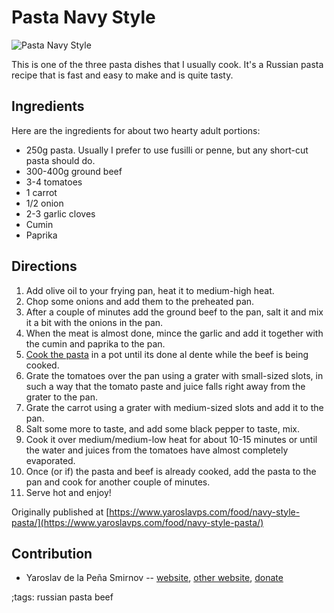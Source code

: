 # Pasta Navy Style

![Pasta Navy Style](pix/pasta-navy-style.webp)

This is one of the three pasta dishes that I usually cook. It's a Russian pasta
recipe that is fast and easy to make and is quite tasty.

## Ingredients

Here are the ingredients for about two hearty adult portions:

* 250g pasta. Usually I prefer to use fusilli or penne, but any short-cut pasta
  should do.
* 300-400g ground beef
* 3-4 tomatoes
* 1 carrot
* 1/2 onion
* 2-3 garlic cloves
* Cumin
* Paprika

## Directions

1. Add olive oil to your frying pan, heat it to medium-high heat.
2. Chop some onions and add them to the preheated pan.
3. After a couple of minutes add the ground beef to the pan, salt it and mix it
   a bit with the onions in the pan.
4. When the meat is almost done, mince the garlic and add it together with the
   cumin and paprika to the pan.
5. [Cook the pasta](pasta.html) in a pot until its done al dente while the beef is being
   cooked.
6. Grate the tomatoes over the pan using a grater with small-sized slots, in
   such a way that the tomato paste and juice falls right away from the grater
   to the pan.
7. Grate the carrot using a grater with medium-sized slots and add it to the
   pan.
8. Salt some more to taste, and add some black pepper to taste, mix.
9. Cook it over medium/medium-low heat for about 10-15 minutes or until the
   water and juices from the tomatoes have almost completely evaporated.
10. Once (or if) the pasta and beef is already cooked, add the pasta to the pan
   and cook for another couple of minutes.
11. Serve hot and enjoy!

Originally published at [https://www.yaroslavps.com/food/navy-style-pasta/](https://www.yaroslavps.com/food/navy-style-pasta/)

## Contribution

- Yaroslav de la Peña Smirnov -- [website](https://www.yaroslavps.com/), 
[other website](https://saucesource.cc/),
[donate](https://www.yaroslavps.com/donate)

;tags: russian pasta beef
